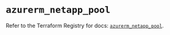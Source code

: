 # `azurerm_netapp_pool`

Refer to the Terraform Registry for docs: [`azurerm_netapp_pool`](https://registry.terraform.io/providers/hashicorp/azurerm/4.19.0/docs/resources/netapp_pool).
